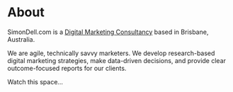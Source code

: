 # About

SimonDell.com is a [Digital Marketing Consultancy](https://simondell.com) based in Brisbane, Australia.

We are agile, technically savvy marketers. We develop research-based digital marketing strategies, make data-driven decisions, and provide clear outcome-focused reports for our clients.

Watch this space...
